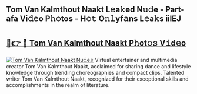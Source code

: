 ## Tom Van Kalmthout Naakt L𝚎a𝚔ed N𝚞𝚍e - Part-afa Vi𝚍𝚎o P𝚑𝚘tos - H𝚘𝚝 O𝚗𝚕yf𝚊ns L𝚎a𝚔s iilEJ

# <h2><a href="http://kfefgh.oniu.top/?m=Tom+Van+Kalmthout+Naakt">🔗👉 🔴 Tom Van Kalmthout Naakt P𝚑ot𝚘𝚜 V𝚒d𝚎o</a></h2>

[![Tom Van Kalmthout Naakt Nu𝚍e𝚜](https://i.imgur.com/0qMVB7G.gif)](http://kfefgh.oniu.top/?m=Tom+Van+Kalmthout+Naakt)
Virtual entertainer and multimedia creator Tom Van Kalmthout Naakt, acclaimed for sharing dance and lifestyle knowledge through trending choreographies and compact clips. Talented writer Tom Van Kalmthout Naakt, recognized for their exceptional skills and accomplishments in the realm of literature.  
